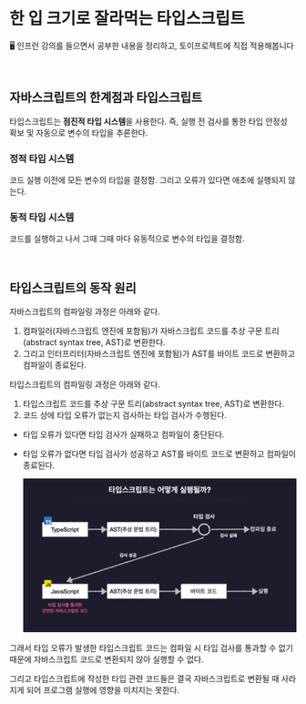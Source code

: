 # 한 입 크기로 잘라먹는 타입스크립트

🖥 인프런 강의를 들으면서 공부한 내용을 정리하고, 토이프로젝트에 직접 적용해봅니다

<br/>

## 자바스크립트의 한계점과 타입스크립트

타입스크립트는 **점진적 타입 시스템**을 사용한다. 즉, 실행 전 검사를 통한 타입 안정성 확보 및 자동으로 변수의 타입을 추론한다.

### 정적 타입 시스템

코드 실행 이전에 모든 변수의 타입을 결정함. 그리고 오류가 있다면 애초에 실행되지 않는다.

### 동적 타입 시스템

코드를 실행하고 나서 그때 그때 마다 유동적으로 변수의 타입을 결정함.

<br/>

## 타입스크립트의 동작 원리

자바스크립트의 컴파일링 과정은 아래와 같다.

1. 컴파일러(자바스크립트 엔진에 포함됨)가 자바스크립트 코드를 추상 구문 트리(abstract syntax tree, AST)로 변환한다.
2. 그리고 인터프리터(자바스크립트 엔진에 포함됨)가 AST를 바이트 코드로 변환하고 컴파일이 종료된다.

타입스크립트의 컴파일링 과정은 아래와 같다.

1. 타입스크립트 코드를 추상 구문 트리(abstract syntax tree, AST)로 변환한다.
2. 코드 상에 타입 오류가 없는지 검사하는 타입 검사가 수행된다.

- 타입 오류가 있다면 타입 검사가 실패하고 컴파일이 중단된다.
- 타입 오류가 없다면 타입 검사가 성공하고 AST를 바이트 코드로 변환하고 컴파일이 종료된다.

  ![alt text](image.png)

그래서 타입 오류가 발생한 타입스크립트 코드는 컴파일 시 타입 검사를 통과할 수 없기 때문에 자바스크립트 코드로 변환되지 않아 실행할 수 없다.

그리고 타입스크립트에 작성한 타입 관련 코드들은 결국 자바스크립트로 변환될 때 사라지게 되어 프로그램 실행에 영향을 미치지는 못한다.
